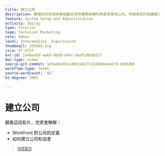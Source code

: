```yaml
---
title: 建立公司
description: 瞭解如何從使用者組織及項目權限結構的角度來使用公司。然後為您的組織建立公司。
feature: System Setup and Administration
activity: deploy
type: Tutorial
team: Technical Marketing
role: Admin
level: Intermediate, Experienced
thumbnail: 335069.png
jira: KT-8757
exl-id: 1a48aa59-ae69-4bd9-843c-8edfc0bdb517
doc-type: video
source-git-commit: a25a49e59ca483246271214886ea4dc9c10e8d66
workflow-type: tm+mt
source-wordcount: '41'
ht-degree: 100%

---
```


# 建立公司

觀看這段影片，您將會瞭解：

* Workfront 對公司的定義
* 如何建立公司和協會

>[!VIDEO](https://video.tv.adobe.com/v/335069/?quality=12&learn=on)

